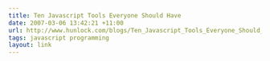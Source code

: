 ```yaml
---
title: Ten Javascript Tools Everyone Should Have
date: 2007-03-06 13:42:21 +11:00
url: http://www.hunlock.com/blogs/Ten_Javascript_Tools_Everyone_Should_Have
tags: javascript programming
layout: link
---
```


